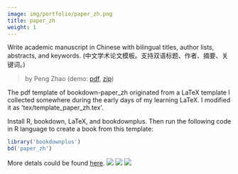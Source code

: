 ```yaml
---
image: img/portfolio/paper_zh.png
title: paper_zh
weight: 1
---
```


Write academic manuscript in Chinese with bilingual titles, author lists, abstracts, and keywords. (中文学术论文模板。支持双语标题、作者、摘要、关键词。)

> by Peng Zhao (demo: [pdf](https://github.com/pzhaonet/bookdownplus/raw/master/inst2/paper_zh/showcase/paper_zh.pdf), [zip](https://github.com/pzhaonet/bookdownplus/raw/master/inst/templates/paper_zh.zip))

<!--more-->


The pdf template of bookdown-paper_zh originated from a LaTeX template I collected somewhere during the early days of my learning LaTeX. I modified it as 'tex/template_paper_zh.tex'.

Install R, bookdown, LaTeX, and bookdownplus. Then run the following code in R language to create a book from this template:

```r
library('bookdownplus')
bd('paper_zh')
```

More detals could be found [here](https://github.com/pzhaonet/bookdownplus).
[![](https://github.com/pzhaonet/bookdownplus/raw/master/inst2/paper_zh/showcase/cover.png)](https://github.com/pzhaonet/bookdownplus/raw/master/inst2/paper_zh/showcase/cover.png)
[![](https://github.com/pzhaonet/bookdownplus/raw/master/inst2/paper_zh/showcase/paper_zh2.png)](https://github.com/pzhaonet/bookdownplus/raw/master/inst2/paper_zh/showcase/paper_zh2.png)
[![](https://github.com/pzhaonet/bookdownplus/raw/master/inst2/paper_zh/showcase/paper_zh3.png)](https://github.com/pzhaonet/bookdownplus/raw/master/inst2/paper_zh/showcase/paper_zh3.png)

